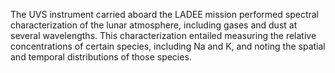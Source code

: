 
The UVS instrument carried aboard the LADEE mission performed spectral
characterization of the lunar atmosphere, including gases and dust at several
wavelengths.  This characterization entailed measuring the relative
concentrations of certain species, including Na and K, and noting the spatial
and temporal distributions of those species.
    